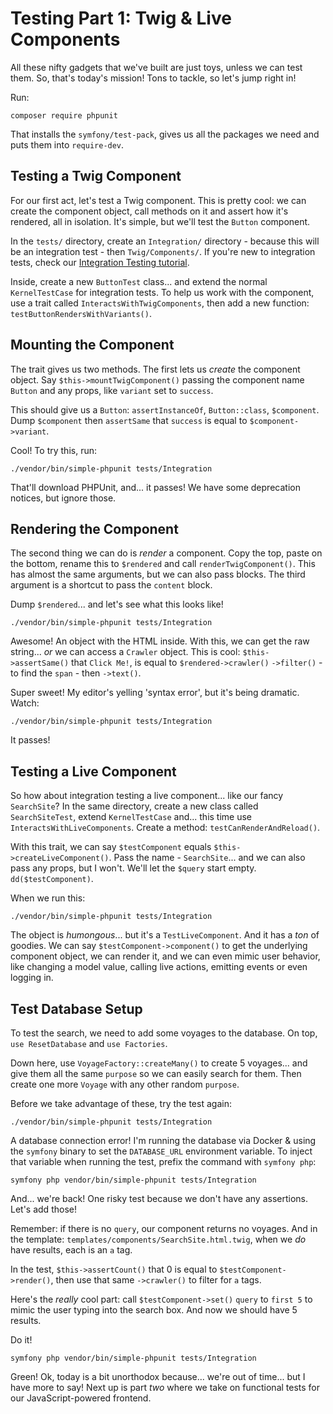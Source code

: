 # Testing Part 1: Twig & Live Components

All these nifty gadgets that we've built are just toys, unless we can test them.
So, that's today's mission! Tons to tackle, so let's jump right in!

Run:

```terminal
composer require phpunit
```

That installs the `symfony/test-pack`, gives us all the packages we need and puts
them into `require-dev`.

## Testing a Twig Component

For our first act, let's test a Twig component. This is pretty cool: we can create
the component object, call methods on it and assert how it's rendered, all in isolation.
It's simple, but we'll test the `Button` component.

In the `tests/` directory, create an `Integration/` directory - because this will
be an integration test - then `Twig/Components/`. If you're new to integration tests,
check our [Integration Testing tutorial](https://symfonycasts.com/screencast/phpunit-integration).

Inside, create a new `ButtonTest` class... and extend the normal `KernelTestCase` for
integration tests. To help us work with the component, use a trait called
`InteractsWithTwigComponents`, then add a new function:
`testButtonRendersWithVariants()`.

## Mounting the Component

The trait gives us two methods. The first lets us *create* the component object.
Say `$this->mountTwigComponent()` passing the component name `Button` and any
props, like `variant` set to `success`.

This should give us a `Button`: `assertInstanceOf`, `Button::class`, `$component`.
Dump `$component` then `assertSame` that `success` is equal to `$component->variant`.

Cool! To try this, run:

```terminal
./vendor/bin/simple-phpunit tests/Integration
```

That'll download PHPUnit, and... it passes! We have some deprecation notices, but
ignore those.

## Rendering the Component

The second thing we can do is *render* a component. Copy the top, paste on the
bottom, rename this to `$rendered` and call `renderTwigComponent()`. This has almost
the same arguments, but we can also pass blocks. The third argument is a shortcut
to pass the `content` block.

Dump `$rendered`... and let's see what this looks like!

```terminal-silent
./vendor/bin/simple-phpunit tests/Integration
```

Awesome! An object with the HTML inside. With this, we can get the raw string...
*or* we can access a `Crawler` object. This is cool:
`$this->assertSame()` that `Click Me!`, is equal to `$rendered->crawler()`
`->filter()` - to find the `span` - then `->text()`.

Super sweet! My editor's yelling 'syntax error', but it's being dramatic.
Watch:

```terminal-silent
./vendor/bin/simple-phpunit tests/Integration
```

It passes!

## Testing a Live Component

So how about integration testing a live component... like our fancy `SearchSite`?
In the same directory, create a new class called `SearchSiteTest`,
extend `KernelTestCase` and... this time use `InteractsWithLiveComponents`.
Create a method: `testCanRenderAndReload()`.

With this trait, we can say `$testComponent` equals `$this->createLiveComponent()`.
Pass the name - `SearchSite`... and we can also pass any props, but I won't. We'll
let the `$query` start empty. `dd($testComponent)`.

When we run this:

```terminal-silent
./vendor/bin/simple-phpunit tests/Integration
```

The object is *humongous*... but it's a `TestLiveComponent`. And it has a
*ton* of goodies. We can say `$testComponent->component()` to get the underlying
component object, we can render it, and we can even mimic user behavior, like changing
a model value, calling live actions, emitting events or even logging in.

## Test Database Setup

To test the search, we need to add some voyages to the database. On top,
`use ResetDatabase` and `use Factories`.

Down here, use `VoyageFactory::createMany()` to create 5 voyages... and give them
all the same `purpose` so we can easily search for them. Then create one more
`Voyage` with any other random `purpose`.

Before we take advantage of these, try the test again:

```terminal-silent
./vendor/bin/simple-phpunit tests/Integration
```

A database connection error! I'm running the database via Docker & using the `symfony`
binary to set the `DATABASE_URL` environment variable. To inject that variable
when running the test, prefix the command with `symfony php`:

```terminal-silent
symfony php vendor/bin/simple-phpunit tests/Integration
```

And... we're back! One risky test because we don't have any assertions. Let's
add those!

Remember: if there is no `query`, our component returns no voyages. And in the
template: `templates/components/SearchSite.html.twig`, when we *do* have results,
each is an `a` tag.

In the test, `$this->assertCount()` that 0 is equal to
`$testComponent->render()`, then use that same `->crawler()` to filter for `a`
tags.

Here's the *really* cool part: call `$testComponent->set()` `query` to `first 5`
to mimic the user typing into the search box. And now we should have 5 results.

Do it!

```terminal-silent
symfony php vendor/bin/simple-phpunit tests/Integration
```

Green! Ok, today is a bit unorthodox because... we're out of time... but I
have more to say! Next up is part *two* where we take on functional tests
for our JavaScript-powered frontend.

